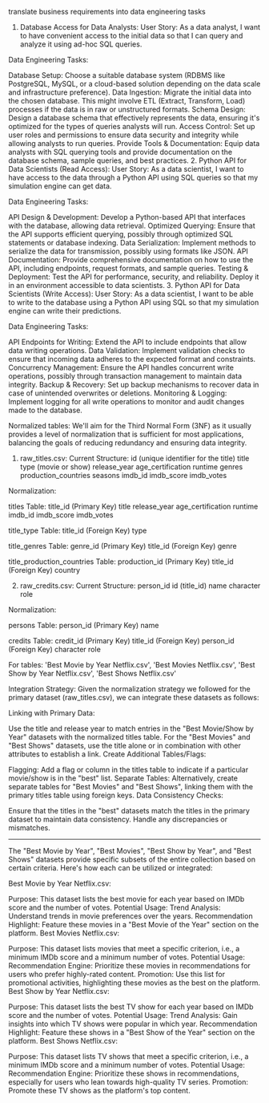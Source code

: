 translate business requirements into data engineering tasks

1. Database Access for Data Analysts:
   User Story: As a data analyst, I want to have convenient access to the initial data so that I can query and analyze it using ad-hoc SQL queries.

Data Engineering Tasks:

Database Setup: Choose a suitable database system (RDBMS like PostgreSQL, MySQL, or a cloud-based solution depending on the data scale and infrastructure preference).
Data Ingestion: Migrate the initial data into the chosen database. This might involve ETL (Extract, Transform, Load) processes if the data is in raw or unstructured formats.
Schema Design: Design a database schema that effectively represents the data, ensuring it's optimized for the types of queries analysts will run.
Access Control: Set up user roles and permissions to ensure data security and integrity while allowing analysts to run queries.
Provide Tools & Documentation: Equip data analysts with SQL querying tools and provide documentation on the database schema, sample queries, and best practices. 2. Python API for Data Scientists (Read Access):
User Story: As a data scientist, I want to have access to the data through a Python API using SQL queries so that my simulation engine can get data.

Data Engineering Tasks:

API Design & Development: Develop a Python-based API that interfaces with the database, allowing data retrieval.
Optimized Querying: Ensure that the API supports efficient querying, possibly through optimized SQL statements or database indexing.
Data Serialization: Implement methods to serialize the data for transmission, possibly using formats like JSON.
API Documentation: Provide comprehensive documentation on how to use the API, including endpoints, request formats, and sample queries.
Testing & Deployment: Test the API for performance, security, and reliability. Deploy it in an environment accessible to data scientists. 3. Python API for Data Scientists (Write Access):
User Story: As a data scientist, I want to be able to write to the database using a Python API using SQL so that my simulation engine can write their predictions.

Data Engineering Tasks:

API Endpoints for Writing: Extend the API to include endpoints that allow data writing operations.
Data Validation: Implement validation checks to ensure that incoming data adheres to the expected format and constraints.
Concurrency Management: Ensure the API handles concurrent write operations, possibly through transaction management to maintain data integrity.
Backup & Recovery: Set up backup mechanisms to recover data in case of unintended overwrites or deletions.
Monitoring & Logging: Implement logging for all write operations to monitor and audit changes made to the database.

Normalized tables:
We'll aim for the Third Normal Form (3NF) as it usually provides a level of normalization that is sufficient for most applications, balancing the goals of reducing redundancy and ensuring data integrity.

1. raw_titles.csv:
   Current Structure:
   id (unique identifier for the title)
   title
   type (movie or show)
   release_year
   age_certification
   runtime
   genres
   production_countries
   seasons
   imdb_id
   imdb_score
   imdb_votes

Normalization:

titles Table:
title_id (Primary Key)
title
release_year
age_certification
runtime
imdb_id
imdb_score
imdb_votes

title_type Table:
title_id (Foreign Key)
type

title_genres Table:
genre_id (Primary Key)
title_id (Foreign Key)
genre

title_production_countries Table:
production_id (Primary Key)
title_id (Foreign Key)
country

2. raw_credits.csv:
   Current Structure:
   person_id
   id (title_id)
   name
   character
   role

Normalization:

persons Table:
person_id (Primary Key)
name

credits Table:
credit_id (Primary Key)
title_id (Foreign Key)
person_id (Foreign Key)
character
role

For tables:
'Best Movie by Year Netflix.csv',
'Best Movies Netflix.csv',
'Best Show by Year Netflix.csv',
'Best Shows Netflix.csv'

Integration Strategy:
Given the normalization strategy we followed for the primary dataset (raw_titles.csv), we can integrate these datasets as follows:

Linking with Primary Data:

Use the title and release year to match entries in the "Best Movie/Show by Year" datasets with the normalized titles table.
For the "Best Movies" and "Best Shows" datasets, use the title alone or in combination with other attributes to establish a link.
Create Additional Tables/Flags:

Flagging: Add a flag or column in the titles table to indicate if a particular movie/show is in the "best" list.
Separate Tables: Alternatively, create separate tables for "Best Movies" and "Best Shows", linking them with the primary titles table using foreign keys.
Data Consistency Checks:

Ensure that the titles in the "best" datasets match the titles in the primary dataset to maintain data consistency. Handle any discrepancies or mismatches.

---

The "Best Movie by Year", "Best Movies", "Best Show by Year", and "Best Shows" datasets provide specific subsets of the entire collection based on certain criteria. Here's how each can be utilized or integrated:

Best Movie by Year Netflix.csv:

Purpose: This dataset lists the best movie for each year based on IMDb score and the number of votes.
Potential Usage:
Trend Analysis: Understand trends in movie preferences over the years.
Recommendation Highlight: Feature these movies in a "Best Movie of the Year" section on the platform.
Best Movies Netflix.csv:

Purpose: This dataset lists movies that meet a specific criterion, i.e., a minimum IMDb score and a minimum number of votes.
Potential Usage:
Recommendation Engine: Prioritize these movies in recommendations for users who prefer highly-rated content.
Promotion: Use this list for promotional activities, highlighting these movies as the best on the platform.
Best Show by Year Netflix.csv:

Purpose: This dataset lists the best TV show for each year based on IMDb score and the number of votes.
Potential Usage:
Trend Analysis: Gain insights into which TV shows were popular in which year.
Recommendation Highlight: Feature these shows in a "Best Show of the Year" section on the platform.
Best Shows Netflix.csv:

Purpose: This dataset lists TV shows that meet a specific criterion, i.e., a minimum IMDb score and a minimum number of votes.
Potential Usage:
Recommendation Engine: Prioritize these shows in recommendations, especially for users who lean towards high-quality TV series.
Promotion: Promote these TV shows as the platform's top content.
